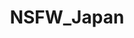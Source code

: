 ---
title: NSFW_Japan
crosslinks:
- livven
- NSFW_Hentai_n_Jav
- JavPreview
- u_imguralbumbot
- JavDownloadCenter
- botwatch
- JuliaJAV
- AsianHottiesGIFS
- juicyasians
- SpankSafe
- Asianpornin15seconds
- tipofmypenis
- asianandlovingit
- BitJav
- JAVDUDE
- AsianNSFW
- WtSSTaDaMiT
- JapanesePorn
- freeuse
- JapaneseUncensored
---